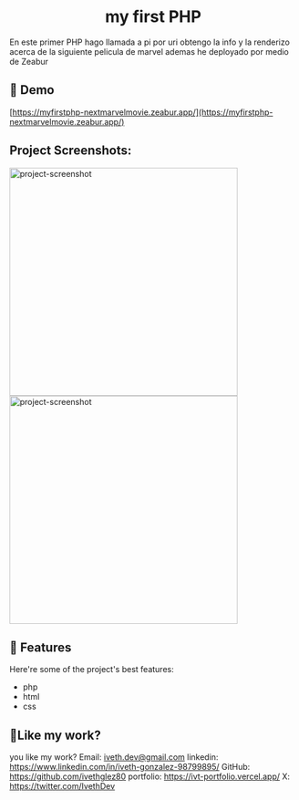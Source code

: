 <h1 align="center" id="title">my first PHP</h1>

<p id="description">En este primer PHP hago llamada a pi por uri obtengo la info y la renderizo acerca de la siguiente pelicula de marvel ademas he deployado por medio de Zeabur</p>

<h2>🚀 Demo</h2>

[https://myfirstphp-nextmarvelmovie.zeabur.app/](https://myfirstphp-nextmarvelmovie.zeabur.app/)

<h2>Project Screenshots:</h2>

<img src="https://i.ibb.co/QbtVRRz/oju.png" alt="project-screenshot" width="400" height="400/">

<img src="" alt="project-screenshot" width="400" height="400/">

  
  
<h2>🧐 Features</h2>

Here're some of the project's best features:

*   php
*   html
*   css

<h2>💖Like my work?</h2>

you like my work? Email: iveth.dev@gmail.com linkedin: https://www.linkedin.com/in/iveth-gonzalez-98799895/ GitHub: https://github.com/ivethglez80 portfolio: https://ivt-portfolio.vercel.app/ X: https://twitter.com/IvethDev
